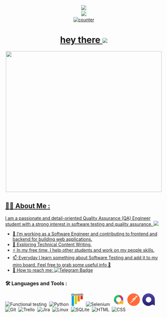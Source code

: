 <div id="header" align="center">
  <img src="https://media.giphy.com/media/v1.Y2lkPTc5MGI3NjExdmJ2cjI2eW5nZDhudWlpdXNuOTBpcnN0bDJrcDF5YTdvNjcyaXdjZyZlcD12MV9pbnRlcm5hbF9naWZfYnlfaWQmY3Q9cw/M9gbBd9nbDrOTu1Mqx/giphy.gif" width="100"/>
  <div id="badges">
        <a href="http://t.me/alex99_QA">
     <img src="https://img.shields.io/badge/Telegram-blue?logo=Telegram&logoColor=white&style=for-the-badge"
          /a>
        </div>
          <img src="https://komarev.com/ghpvc/?username=alexandr1812&style=flat-square&color=blue" alt="counter"/>
          <h1>
            hey there
            <img src="https://media.giphy.com/media/v1.Y2lkPTc5MGI3NjExZXRrOTZteGcwdHlsZDhkbXN1YXRuYzM3cjV4ZzB2ODdqbGQ2eGd1ayZlcD12MV9pbnRlcm5hbF9naWZfYnlfaWQmY3Q9cw/hvRJCLFzcasrR4ia7z/giphy.gif" width="30px"
              </h1>
</div>
<div align="center">
  <img src="https://media.giphy.com/media/CODH1351Ng6epuocxP/giphy.gif" width="500" height="450"/>
</div>

## :man_technologist: About Me :
I am a passionate and detail-oriented Quality Assurance (QA) Engineer student with a strong interest in software testing and quality assurance. <img src="https://media.giphy.com/media/WUlplcMpOCEmTGBtBW/giphy.gif" width="30">

* :telescope: I’m working as a Software Engineer and contributing to frontend and backend for building web applications.
* :seedling: Exploring Technical Content Writing.
* :zap: In my free time, I help other students and work on my people skills.
* :mailbox: Everyday I learn something about Software Testing and add it to my miro board. Feel free to grab some useful info 🙂
* :envelope_with_arrow: How to reach me: [![Telegram Badge](https://img.shields.io/badge/Telegram-blue?logo=Telegram&logoColor=white&style=for-the-badge)](http://t.me/alex99_QA)

### :hammer_and_wrench: Languages and Tools :

<div>
  <img src="https://cdn-icons-png.flaticon.com/512/7187/7187399.png" title="Functional testing" alt="Functional testing" width="40" height="40"/>&nbsp;
  <img src="https://cdn-icons-png.flaticon.com/512/5968/5968350.png" title="Python" alt="Python" width="40" height="40"/>&nbsp;
  <img src="https://github.com/Lexxx42/Lexxx42.github.io/blob/main/images/Pytest.png" title="Pytest" alt="Pytest" width="40" height="40"/>&nbsp;
  <img src="https://cdn-icons-png.flaticon.com/512/5936/5936927.png" title="Selenium" alt="Selenium" width="40" height="40"/>&nbsp;
  <img src="https://github.com/Lexxx42/Lexxx42.github.io/blob/main/images/allure.png" title="Allure" alt="Allure" width="40" height="40"/>&nbsp;
  <img src="https://github.com/Lexxx42/Lexxx42.github.io/blob/main/images/postman-logo.png" title="Postman" alt="Postman" width="40" height="40"/>&nbsp;
  <img src="https://github.com/Lexxx42/Lexxx42.github.io/blob/main/images/qase.png" title="Qase" alt="Qase" width="40" height="40"/>&nbsp;
  <img src="https://cdn-icons-png.flaticon.com/512/4494/4494748.png" title="Git" alt="Git" width="40" height="40"/>&nbsp;
  <img src="https://cdn-icons-png.flaticon.com/512/2111/2111656.png" title="Trello" alt="Trello" width="40" height="40"/>&nbsp;
  <img src="https://cdn-icons-png.flaticon.com/512/5968/5968875.png" title="Jira" alt="Jira" width="40" height="40"/>&nbsp;
  <img src="https://cdn-icons-png.flaticon.com/512/183/183319.png" title="Linux" alt="Linux" width="40" height="40"/>&nbsp;
  <img src="https://cdn-icons-png.flaticon.com/512/2306/2306022.png" title="SQLite" alt="SQLite" width="40" height="40"/>&nbsp;
  <img src="https://cdn-icons-png.flaticon.com/512/186/186320.png" title="HTML" alt="HTML" width="40" height="40"/>&nbsp;
  <img src="https://cdn-icons-png.flaticon.com/512/802/802251.png" title="CSS" alt="CSS" width="40" height="40"/>&nbsp;
</div>

